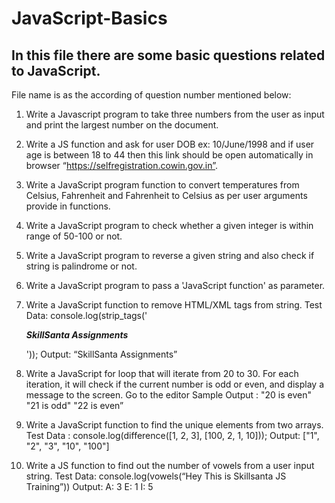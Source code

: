 # JavaScript-Basics
## In this file there are some basic questions related to JavaScript.
File name is as the according of question number mentioned below:

1. Write a Javascript program to take three numbers from the user as input and print the largest number on the document.

2. Write a JS function and ask for user DOB ex: 10/June/1998 and if user age is between 18 to 44 then this link should be open automatically in browser “https://selfregistration.cowin.gov.in”.

3. Write a JavaScript program function to convert temperatures from Celsius, Fahrenheit and Fahrenheit to Celsius as per user arguments provide in functions.

4. Write a JavaScript program to check whether a given integer is within range of 50-100 or not.

5. Write a JavaScript program to reverse a given string and also check if string is palindrome or not.

6. Write a JavaScript program to pass a 'JavaScript function' as parameter.

7. Write a JavaScript function to remove HTML/XML tags from string.
Test Data: console.log(strip_tags('<p><strong><em>SkillSanta Assignments</em></strong></p>'));
Output: “SkillSanta Assignments”

8. Write a JavaScript for loop that will iterate from 20 to 30. For each iteration, it will check if the current number is odd or even, and display a message to the screen. Go to the editor Sample Output :
"20 is even"
"21 is odd"
"22 is even”

9. Write a JavaScript function to find the unique elements from two arrays.
Test Data : console.log(difference([1, 2, 3], [100, 2, 1, 10]));
Output: ["1", "2", "3", "10", "100"]

10. Write a JS function to find out the number of vowels from a user input string.
Test Data: console.log(vowels(“Hey This is Skillsanta JS Training”))
Output:
A: 3
E: 1
I: 5
